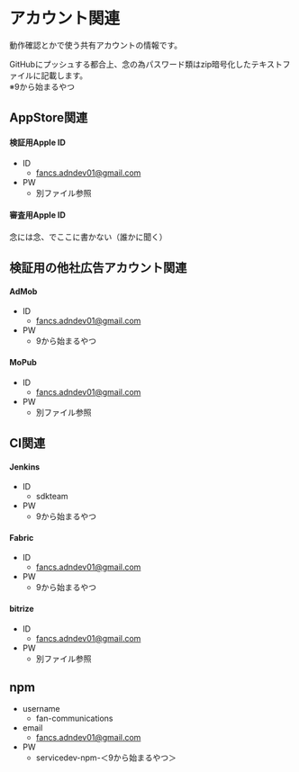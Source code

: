 # アカウント関連

動作確認とかで使う共有アカウントの情報です。

GitHubにプッシュする都合上、念の為パスワード類はzip暗号化したテキストファイルに記載します。  
※9から始まるやつ

## AppStore関連

#### 検証用Apple ID

* ID
  * fancs.adndev01@gmail.com
* PW
  * 別ファイル参照

#### 審査用Apple ID

念には念、でここに書かない（誰かに聞く）

## 検証用の他社広告アカウント関連

#### AdMob

* ID
  * fancs.adndev01@gmail.com
* PW
  * 9から始まるやつ

#### MoPub

* ID
  * fancs.adndev01@gmail.com
* PW
  * 別ファイル参照


## CI関連

#### Jenkins

* ID
  * sdkteam
* PW
  * 9から始まるやつ

#### Fabric

* ID
  * fancs.adndev01@gmail.com
* PW
  * 9から始まるやつ

#### bitrize

* ID
  * fancs.adndev01@gmail.com
* PW
  * 別ファイル参照

## npm

* username
  * fan-communications
* email
  * fancs.adndev01@gmail.com
* PW
  * servicedev-npm-＜9から始まるやつ＞
